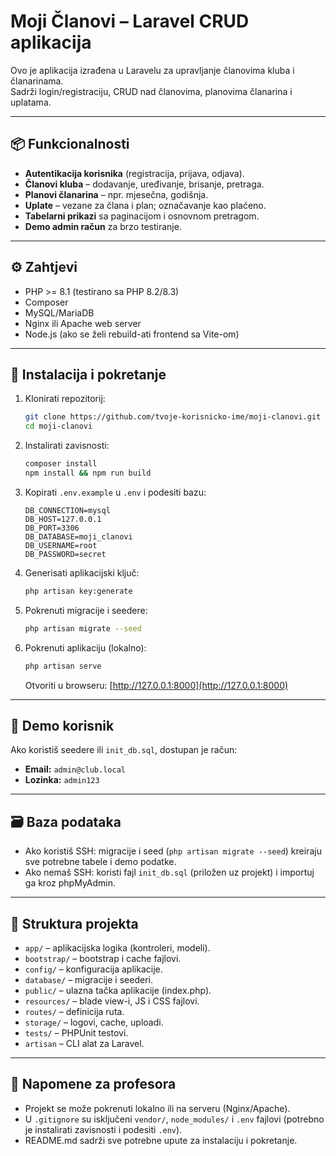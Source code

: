 # Moji Članovi – Laravel CRUD aplikacija

Ovo je aplikacija izrađena u Laravelu za upravljanje članovima kluba i članarinama.  
Sadrži login/registraciju, CRUD nad članovima, planovima članarina i uplatama.

---

## 📦 Funkcionalnosti
- **Autentikacija korisnika** (registracija, prijava, odjava).
- **Članovi kluba** – dodavanje, uređivanje, brisanje, pretraga.
- **Planovi članarina** – npr. mjesečna, godišnja.
- **Uplate** – vezane za člana i plan; označavanje kao plaćeno.
- **Tabelarni prikazi** sa paginacijom i osnovnom pretragom.
- **Demo admin račun** za brzo testiranje.

---

## ⚙️ Zahtjevi
- PHP >= 8.1 (testirano sa PHP 8.2/8.3)
- Composer
- MySQL/MariaDB
- Nginx ili Apache web server
- Node.js (ako se želi rebuild-ati frontend sa Vite-om)

---

## 🚀 Instalacija i pokretanje

1. Klonirati repozitorij:
   ```bash
   git clone https://github.com/tvoje-korisnicko-ime/moji-clanovi.git
   cd moji-clanovi
   ```

2. Instalirati zavisnosti:
   ```bash
   composer install
   npm install && npm run build
   ```

3. Kopirati `.env.example` u `.env` i podesiti bazu:
   ```env
   DB_CONNECTION=mysql
   DB_HOST=127.0.0.1
   DB_PORT=3306
   DB_DATABASE=moji_clanovi
   DB_USERNAME=root
   DB_PASSWORD=secret
   ```

4. Generisati aplikacijski ključ:
   ```bash
   php artisan key:generate
   ```

5. Pokrenuti migracije i seedere:
   ```bash
   php artisan migrate --seed
   ```

6. Pokrenuti aplikaciju (lokalno):
   ```bash
   php artisan serve
   ```
   Otvoriti u browseru: [http://127.0.0.1:8000](http://127.0.0.1:8000)

---

## 🔑 Demo korisnik
Ako koristiš seedere ili `init_db.sql`, dostupan je račun:

- **Email:** `admin@club.local`  
- **Lozinka:** `admin123`

---

## 🗃️ Baza podataka
- Ako koristiš SSH: migracije i seed (`php artisan migrate --seed`) kreiraju sve potrebne tabele i demo podatke.
- Ako nemaš SSH: koristi fajl `init_db.sql` (priložen uz projekt) i importuj ga kroz phpMyAdmin.

---

## 📂 Struktura projekta
- `app/` – aplikacijska logika (kontroleri, modeli).
- `bootstrap/` – bootstrap i cache fajlovi.
- `config/` – konfiguracija aplikacije.
- `database/` – migracije i seederi.
- `public/` – ulazna tačka aplikacije (index.php).
- `resources/` – blade view-i, JS i CSS fajlovi.
- `routes/` – definicija ruta.
- `storage/` – logovi, cache, uploadi.
- `tests/` – PHPUnit testovi.
- `artisan` – CLI alat za Laravel.

---

## 📑 Napomene za profesora
- Projekt se može pokrenuti lokalno ili na serveru (Nginx/Apache).
- U `.gitignore` su isključeni `vendor/`, `node_modules/` i `.env` fajlovi (potrebno je instalirati zavisnosti i podesiti `.env`).
- README.md sadrži sve potrebne upute za instalaciju i pokretanje.

